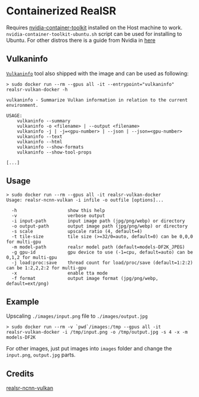# Containerized RealSR

Requires [nvidia-container-toolkit](https://github.com/NVIDIA/nvidia-container-toolkit) installed on the Host machine to work. `nvidia-container-toolkit-ubuntu.sh` script can be used for installing to Ubuntu. For other distros there is a guide from Nvidia in [here](https://docs.nvidia.com/datacenter/cloud-native/container-toolkit/install-guide.html#docker)

## Vulkaninfo

[`Vulkaninfo`](https://vulkan.lunarg.com/doc/view/1.2.148.1/windows/vulkaninfo.html) tool also shipped with the image and can be used as following: 

```
> sudo docker run --rm --gpus all -it --entrypoint="vulkaninfo" realsr-vulkan-docker -h

vulkaninfo - Summarize Vulkan information in relation to the current environment.

USAGE: 
    vulkaninfo --summary
    vulkaninfo -o <filename> | --output <filename>
    vulkaninfo -j | -j=<gpu-number> | --json | --json=<gpu-number>
    vulkaninfo --text
    vulkaninfo --html
    vulkaninfo --show-formats
    vulkaninfo --show-tool-props

[...]
```

## Usage

```
> sudo docker run --rm --gpus all -it realsr-vulkan-docker
Usage: realsr-ncnn-vulkan -i infile -o outfile [options]...

  -h                   show this help
  -v                   verbose output
  -i input-path        input image path (jpg/png/webp) or directory
  -o output-path       output image path (jpg/png/webp) or directory
  -s scale             upscale ratio (4, default=4)
  -t tile-size         tile size (>=32/0=auto, default=0) can be 0,0,0 for multi-gpu
  -m model-path        realsr model path (default=models-DF2K_JPEG)
  -g gpu-id            gpu device to use (-1=cpu, default=auto) can be 0,1,2 for multi-gpu
  -j load:proc:save    thread count for load/proc/save (default=1:2:2) can be 1:2,2,2:2 for multi-gpu
  -x                   enable tta mode
  -f format            output image format (jpg/png/webp, default=ext/png)
```
## Example

Upscaling `./images/input.png` file to `./images/output.jpg`

```
> sudo docker run --rm -v `pwd`/images:/tmp --gpus all -it 
realsr-vulkan-docker -i /tmp/input.png -o /tmp/output.jpg -s 4 -x -m models-DF2K
```

For other images, just put images into `images` folder and change the `input.png`, `output.jpg` parts.

## Credits

[realsr-ncnn-vulkan](https://github.com/nihui/realsr-ncnn-vulkan)
